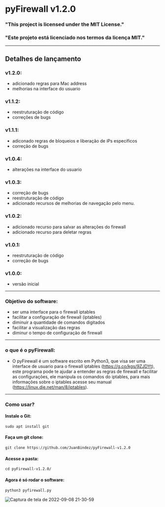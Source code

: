 # pyFirewall v1.2.0

### "This project is licensed under the MIT License."

### "Este projeto está licenciado nos termos da licença MIT."



----------

##                           Detalhes de lançamento
### v1.2.0:

- adicionado regras para Mac address
- melhorias na interface do usuario

### v1.1.2:

- reestruturação de código
- correções de bugs

### v1.1.1:

- adiconado regras de bloqueios e liberação de iPs especificos
- correção de bugs

### v1.0.4:

- alterações na interface do usuario

### v1.0.3:

- correção de bugs
- reestruturação de código
- adicionado recursos de melhorias de navegação pelo menu.

### v1.0.2:

- adicionado recurso para salvar as alterações do firewall
- adicionado recurso para deletar regras

### v1.0.1:

- reestruturação de código 
- correção de bugs

### v1.0.0:

- versão inicial 
----------
### Objetivo do software:

- ser uma interface para o firewall iptables
- facilitar a configuração de firewall (iptables)
- diminuir a quantidade de comandos digitados
- facilitar a visualização das regras
- diminur o tempo de configuração de firewall
----------
### o que é o pyFirewall:

- O pyFirewall é um software escrito em Python3, que visa ser uma interface de usuario para o firewall iptables (https://g.co/kgs/9ZJDYt), este programa pode te  ajudar a entender as regras de firewall e facilitar as configurações, ele manipula os comandos do iptables, para mais informações sobre o iptables acesse seu manual (https://linux.die.net/man/8/iptables).
----------
### Como usar?

#### Instale o Git:

    sudo apt install git

#### Faça um git clone:

    git clone https://github.com/JuanBindez/pyFirewall-v1.2.0
    
#### Acesse a pasta:

    cd pyFirewall-v1.2.0/
#### Agora é só rodar o software:

    python3 pyfirewall.py
    
![Captura de tela de 2022-09-08 21-30-59](https://user-images.githubusercontent.com/79322362/189248390-c454dfaa-0253-481b-80b6-2c455d43f44e.png)
